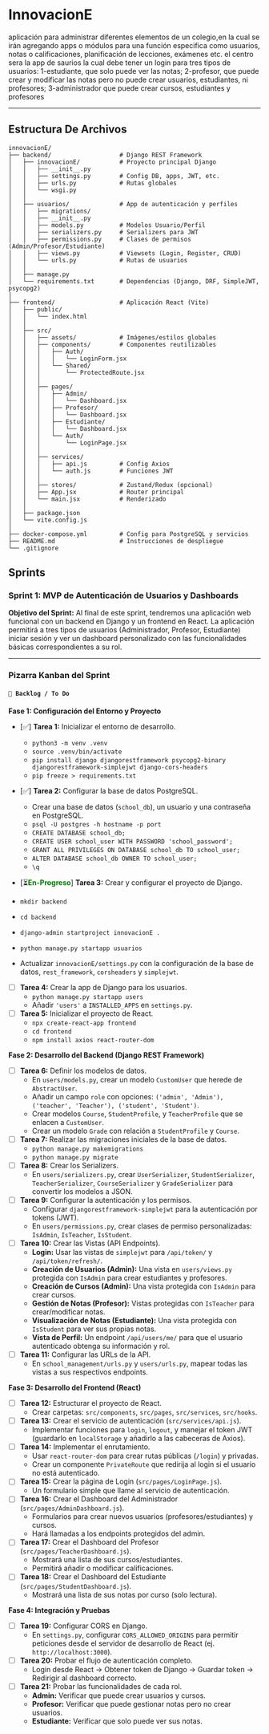 # InnovacionE

aplicación  para administrar diferentes elementos de un colegio,en la cual se irán agregando apps o módulos para una función especifica como usuarios, notas o calificaciones, planificación de lecciones, exámenes etc. el centro sera la app de saurios la cual debe tener un login para tres tipos de usuarios: 1-estudiante, que solo puede ver las notas; 2-profesor, que puede crear y modificar las notas pero no puede crear usuarios, estudiantes, ni profesores; 3-administrador que puede crear cursos, estudiantes y profesores

---
## Estructura De Archivos
```
innovacionE/
├── backend/                   # Django REST Framework
│   ├── innovacionE/           # Proyecto principal Django
│   │   ├── __init__.py
│   │   ├── settings.py        # Config DB, apps, JWT, etc.
│   │   ├── urls.py            # Rutas globales
│   │   └── wsgi.py
│   │
│   ├── usuarios/              # App de autenticación y perfiles
│   │   ├── migrations/
│   │   ├── __init__.py
│   │   ├── models.py          # Modelos Usuario/Perfil
│   │   ├── serializers.py     # Serializers para JWT
│   │   ├── permissions.py     # Clases de permisos (Admin/Profesor/Estudiante)
│   │   ├── views.py           # Viewsets (Login, Register, CRUD)
│   │   └── urls.py            # Rutas de usuarios
│   │
│   ├── manage.py
│   └── requirements.txt       # Dependencias (Django, DRF, SimpleJWT, psycopg2)
│
├── frontend/                  # Aplicación React (Vite)
│   ├── public/
│   │   └── index.html
│   │
│   ├── src/
│   │   ├── assets/            # Imágenes/estilos globales
│   │   ├── components/        # Componentes reutilizables
│   │   │   ├── Auth/
│   │   │   │   └── LoginForm.jsx
│   │   │   └── Shared/
│   │   │       └── ProtectedRoute.jsx
│   │   │
│   │   ├── pages/
│   │   │   ├── Admin/
│   │   │   │   └── Dashboard.jsx
│   │   │   ├── Profesor/
│   │   │   │   └── Dashboard.jsx
│   │   │   ├── Estudiante/
│   │   │   │   └── Dashboard.jsx
│   │   │   └── Auth/
│   │   │       └── LoginPage.jsx
│   │   │
│   │   ├── services/
│   │   │   ├── api.js         # Config Axios
│   │   │   └── auth.js        # Funciones JWT
│   │   │
│   │   ├── stores/            # Zustand/Redux (opcional)
│   │   ├── App.jsx            # Router principal
│   │   └── main.jsx           # Renderizado
│   │
│   ├── package.json
│   └── vite.config.js
│
├── docker-compose.yml         # Config para PostgreSQL y servicios
├── README.md                  # Instrucciones de despliegue
└── .gitignore
```
## Sprints

### **Sprint 1: MVP de Autenticación de Usuarios y Dashboards**

**Objetivo del Sprint:** Al final de este sprint, tendremos una aplicación web funcional con un backend en Django y un frontend en React. La aplicación permitirá a tres tipos de usuarios (Administrador, Profesor, Estudiante) iniciar sesión y ver un dashboard personalizado con las funcionalidades básicas correspondientes a su rol.

---

### Pizarra Kanban del Sprint

#### `📝 Backlog / To Do`

**Fase 1: Configuración del Entorno y Proyecto**
- [✅] **Tarea 1:** Inicializar el entorno de desarrollo.
  - `python3 -m venv .venv`
  - `source .venv/bin/activate`
  - `pip install django djangorestframework psycopg2-binary djangorestframework-simplejwt django-cors-headers`
  - `pip freeze > requirements.txt`
- [✅] **Tarea 2:** Configurar la base de datos PostgreSQL.
  - Crear una base de datos (`school_db`), un usuario y una contraseña en PostgreSQL.
  - `psql -U postgres -h hostname -p port`
  - `CREATE DATABASE school_db;`
  - `CREATE USER school_user WITH PASSWORD 'school_password';`
  - `GRANT ALL PRIVILEGES ON DATABASE school_db TO school_user;`
  - `ALTER DATABASE school_db OWNER TO school_user;`
  - `\q`

- [⏳<span style="color:green; font-weight:bold;">En-Progreso</span>] **Tarea 3:** Crear y configurar el proyecto de Django.
- `mkdir backend`
- `cd backend`
- `django-admin startproject innovacionE .`
- `python manage.py startapp usuarios`

- Actualizar `innovacionE/settings.py` con la configuración de la base de datos, `rest_framework`, `corsheaders` y `simplejwt`.
- [ ] **Tarea 4:** Crear la app de Django para los usuarios.
  - `python manage.py startapp users`
  - Añadir `'users'` a `INSTALLED_APPS` en `settings.py`.
- [ ] **Tarea 5:** Inicializar el proyecto de React.
  - `npx create-react-app frontend`
  - `cd frontend`
  - `npm install axios react-router-dom`

**Fase 2: Desarrollo del Backend (Django REST Framework)**
- [ ] **Tarea 6:** Definir los modelos de datos.
  - En `users/models.py`, crear un modelo `CustomUser` que herede de `AbstractUser`.
  - Añadir un campo `role` con opciones: `('admin', 'Admin'), ('teacher', 'Teacher'), ('student', 'Student')`.
  - Crear modelos `Course`, `StudentProfile`, y `TeacherProfile` que se enlacen a `CustomUser`.
  - Crear un modelo `Grade` con relación a `StudentProfile` y `Course`.
- [ ] **Tarea 7:** Realizar las migraciones iniciales de la base de datos.
  - `python manage.py makemigrations`
  - `python manage.py migrate`
- [ ] **Tarea 8:** Crear los Serializers.
  - En `users/serializers.py`, crear `UserSerializer`, `StudentSerializer`, `TeacherSerializer`, `CourseSerializer` y `GradeSerializer` para convertir los modelos a JSON.
- [ ] **Tarea 9:** Configurar la autenticación y los permisos.
  - Configurar `djangorestframework-simplejwt` para la autenticación por tokens (JWT).
  - En `users/permissions.py`, crear clases de permiso personalizadas: `IsAdmin`, `IsTeacher`, `IsStudent`.
- [ ] **Tarea 10:** Crear las Vistas (API Endpoints).
  - **Login:** Usar las vistas de `simplejwt` para `/api/token/` y `/api/token/refresh/`.
  - **Creación de Usuarios (Admin):** Una vista en `users/views.py` protegida con `IsAdmin` para crear estudiantes y profesores.
  - **Creación de Cursos (Admin):** Una vista protegida con `IsAdmin` para crear cursos.
  - **Gestión de Notas (Profesor):** Vistas protegidas con `IsTeacher` para crear/modificar notas.
  - **Visualización de Notas (Estudiante):** Una vista protegida con `IsStudent` para ver sus propias notas.
  - **Vista de Perfil:** Un endpoint `/api/users/me/` para que el usuario autenticado obtenga su información y rol.
- [ ] **Tarea 11:** Configurar las URLs de la API.
  - En `school_management/urls.py` y `users/urls.py`, mapear todas las vistas a sus respectivos endpoints.

**Fase 3: Desarrollo del Frontend (React)**
- [ ] **Tarea 12:** Estructurar el proyecto de React.
  - Crear carpetas: `src/components`, `src/pages`, `src/services`, `src/hooks`.
- [ ] **Tarea 13:** Crear el servicio de autenticación (`src/services/api.js`).
  - Implementar funciones para `login`, `logout`, y manejar el token JWT (guardarlo en `localStorage` y añadirlo a las cabeceras de Axios).
- [ ] **Tarea 14:** Implementar el enrutamiento.
  - Usar `react-router-dom` para crear rutas públicas (`/login`) y privadas.
  - Crear un componente `PrivateRoute` que redirija al login si el usuario no está autenticado.
- [ ] **Tarea 15:** Crear la página de Login (`src/pages/LoginPage.js`).
  - Un formulario simple que llame al servicio de autenticación.
- [ ] **Tarea 16:** Crear el Dashboard del Administrador (`src/pages/AdminDashboard.js`).
  - Formularios para crear nuevos usuarios (profesores/estudiantes) y cursos.
  - Hará llamadas a los endpoints protegidos del admin.
- [ ] **Tarea 17:** Crear el Dashboard del Profesor (`src/pages/TeacherDashboard.js`).
  - Mostrará una lista de sus cursos/estudiantes.
  - Permitirá añadir o modificar calificaciones.
- [ ] **Tarea 18:** Crear el Dashboard del Estudiante (`src/pages/StudentDashboard.js`).
  - Mostrará una lista de sus notas por curso (solo lectura).

**Fase 4: Integración y Pruebas**
- [ ] **Tarea 19:** Configurar CORS en Django.
  - En `settings.py`, configurar `CORS_ALLOWED_ORIGINS` para permitir peticiones desde el servidor de desarrollo de React (ej. `http://localhost:3000`).
- [ ] **Tarea 20:** Probar el flujo de autenticación completo.
  - Login desde React -> Obtener token de Django -> Guardar token -> Redirigir al dashboard correcto.
- [ ] **Tarea 21:** Probar las funcionalidades de cada rol.
  - **Admin:** Verificar que puede crear usuarios y cursos.
  - **Profesor:** Verificar que puede gestionar notas pero no crear usuarios.
  - **Estudiante:** Verificar que solo puede ver sus notas.